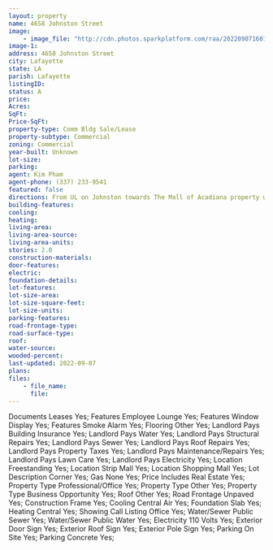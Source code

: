 ```yaml
---
layout: property
name: 4658 Johnston Street
image:
    - image_file: "http://cdn.photos.sparkplatform.com/raa/20220907160137325885000000.jpg"
image-1:
address: 4658 Johnston Street
city: Lafayette
state: LA
parish: Lafayette
listingID: 
status: A
price: 
Acres: 
SqFt: 
Price-SqFt: 
property-type: Comm Bldg Sale/Lease
property-subtype: Commercial
zoning: Commercial
year-built: Unknown
lot-size: 
parking: 
agent: Kim Pham
agent-phone: (337) 233-9541
featured: false
directions: From UL on Johnston towards The Mall of Acadiana property will be on the Right near Pimon Thai.
building-features: 
cooling: 
heating: 
living-area: 
living-area-source: 
living-area-units: 
stories: 2.0
construction-materials: 
door-features: 
electric: 
foundation-details: 
lot-features: 
lot-size-area: 
lot-size-square-feet: 
lot-size-units: 
parking-features: 
road-frontage-type: 
road-surface-type: 
roof: 
water-source: 
wooded-percent: 
last-updated: 2022-09-07
plans: 
files:
    - file_name:
      file:
---
```

Documents	Leases	Yes;
Features	Employee Lounge	Yes;
Features	Window Display	Yes;
Features	Smoke Alarm	Yes;
Flooring	Other	Yes;
Landlord Pays	Building Insurance	Yes;
Landlord Pays	Water	Yes;
Landlord Pays	Structural Repairs	Yes;
Landlord Pays	Sewer	Yes;
Landlord Pays	Roof Repairs	Yes;
Landlord Pays	Property Taxes	Yes;
Landlord Pays	Maintenance/Repairs	Yes;
Landlord Pays	Lawn Care	Yes;
Landlord Pays	Electricity	Yes;
Location	Freestanding	Yes;
Location	Strip Mall	Yes;
Location	Shopping Mall	Yes;
Lot Description	Corner	Yes;
Gas	None	Yes;
Price Includes	Real Estate	Yes;
Property Type	Professional/Office	Yes;
Property Type	Other	Yes;
Property Type	Business Opportunity	Yes;
Roof	Other	Yes;
Road Frontage	Unpaved	Yes;
Construction	Frame	Yes;
Cooling	Central Air	Yes;
Foundation	Slab	Yes;
Heating	Central	Yes;
Showing	Call Listing Office	Yes;
Water/Sewer	Public Sewer	Yes;
Water/Sewer	Public Water	Yes;
Electricity	110 Volts	Yes;
Exterior	Door Sign	Yes;
Exterior	Roof Sign	Yes;
Exterior	Pole Sign	Yes;
Parking	On Site	Yes;
Parking	Concrete	Yes;

